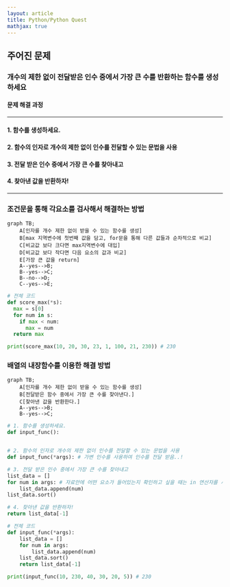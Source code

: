 ```yaml
---
layout: article
title: Python/Python Quest
mathjax: true
---
```


## 주어진 문제

### 개수의 제한 없이 전달받은 인수 중에서 가장 큰 수를 반환하는 함수를 생성하세요
#### 문제 해결 과정
---
#### 1. 함수를 생성하세요.
#### 2. 함수의 인자로 개수의 제한 없이 인수를 전달할 수 있는 문법을 사용
#### 3. 전달 받은 인수 중에서 가장 큰 수를 찾아내고
#### 4. 찾아낸 값을 반환하자!
---

### 조건문을 통해 각요소를 검사해서 해결하는 방법

```mermaid
graph TB;
    A[인자를 개수 제한 없이 받을 수 있는 함수를 생성]
    B[max 지역변수에 첫번째 값을 담고, for문을 통해 다른 값들과 순차적으로 비교]
    C[비교값 보다 크다면 max지역변수에 대입]
    D[비교값 보다 작다면 다음 요소의 값과 비교]
    E[가장 큰 값을 return]
    A--yes-->B;
    B--yes-->C;
    B--no-->D;
    C--yes-->E;
```

```python
# 전체 코드
def score_max(*s):
  max = s[0]
  for num in s:
    if max < num:
      max = num
  return max

print(score_max(10, 20, 30, 23, 1, 100, 21, 230)) # 230
```


### 배열의 내장함수를 이용한 해결 방법

```mermaid
graph TB;
    A[인자를 개수 제한 없이 받을 수 있는 함수를 생성]
    B[전달받은 함수 중에서 가장 큰 수를 찾아낸다.]
    C[찾아낸 값을 반환한다.]
    A--yes-->B;
    B--yes-->C;    
```

```python
# 1. 함수를 생성하세요.
def input_func():


# 2. 함수의 인자로 개수의 제한 없이 인수를 전달할 수 있는 문법을 사용
def input_func(*args): # 가변 인수를 사용하여 인수를 전달 받음..!

# 3. 전달 받은 인수 중에서 가장 큰 수를 찾아내고
list_data = []
for num in args: # 자료안에 어떤 요소가 들어있는지 확인하고 싶을 때는 in 연산자를 사용한다.
    list_data.append(num)
list_data.sort()

# 4. 찾아낸 값을 반환하자!
return list_data[-1]
```

```python
# 전체 코드
def input_func(*args):
    list_data = []
    for num in args:
        list_data.append(num)
    list_data.sort()
    return list_data[-1]

print(input_func(10, 230, 40, 30, 20, 5)) # 230

```





